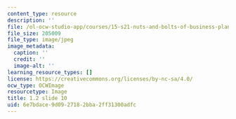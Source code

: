 ```yaml
---
content_type: resource
description: ''
file: /ol-ocw-studio-app/courses/15-s21-nuts-and-bolts-of-business-plans-january-iap-2014/6e7bdace9d0927182bba2ff31300adfc_1.2_slide_10.jpg
file_size: 205009
file_type: image/jpeg
image_metadata:
  caption: ''
  credit: ''
  image-alt: ''
learning_resource_types: []
license: https://creativecommons.org/licenses/by-nc-sa/4.0/
ocw_type: OCWImage
resourcetype: Image
title: 1.2 slide 10
uid: 6e7bdace-9d09-2718-2bba-2ff31300adfc
---
```

